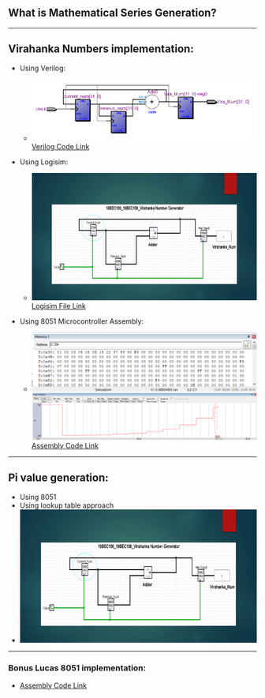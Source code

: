 ## What is Mathematical Series Generation?

---

## Virahanka Numbers implementation: 
* Using Verilog:
    - ![viralogic](https://github.com/vrajpatel001/Mathematical-Series-Generation/blob/master/Resourse/viralogic.png?raw=true)
    [Verilog Code Link](https://github.com/vrajpatel001/Mathematical-Series-Generation/blob/master/Verilog/Virahanka_Numbers.v)

* Using Logisim:
    - ![vng](https://github.com/vrajpatel001/Mathematical-Series-Generation/blob/master/Resourse/Vira_Num_Generation.gif?raw=true)
    [Logisim File Link](https://github.com/vrajpatel001/Mathematical-Series-Generation/blob/master/Logisim/Vira.circ)

* Using 8051 Microcontroller Assembly:
    - ![vmo1](https://github.com/vrajpatel001/Mathematical-Series-Generation/blob/master/Resourse/viramemout_1.png?raw=true)
    ![vmo](https://github.com/vrajpatel001/Mathematical-Series-Generation/blob/master/Resourse/viramemout.png?raw=true)
    [Assembly Code Link](https://github.com/vrajpatel001/Mathematical-Series-Generation/blob/master/8051/viranum.a51)

---

## Pi value generation:
- Using 8051
- Using lookup table approach
- ![](https://github.com/vrajpatel001/Mathematical-Series-Generation/blob/master/Resourse/Vira_Num_Generation.gif?raw=true)

---

### Bonus Lucas 8051 implementation:
- [Assembly Code Link](https://github.com/vrajpatel001/Mathematical-Series-Generation/blob/master/8051/lucasnum.a51)